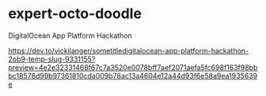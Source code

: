 # expert-octo-doodle
DigitalOcean App Platform Hackathon


https://dev.to/vickilanger/sometitledigitalocean-app-platform-hackathon-2ob9-temp-slug-9331155?preview=4e2e32331468f67c7a3520e0078bff7aef2071aefa5fc698f163f98bbbc18578d99b97361810cda009b78ac13a4604e12a44d93f6e58a9ea1935639e
